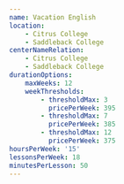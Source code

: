 ```yaml
---
name: Vacation English
location:
    - Citrus College
    - Saddleback College
centerNameRelation:
    - Citrus College
    - Saddleback College
durationOptions:
    maxWeeks: 12
    weekThresholds:
        - thresholdMax: 3
          pricePerWeek: 395
        - thresholdMax: 7
          pricePerWeek: 385
        - thresholdMax: 12
          pricePerWeek: 375
hoursPerWeek: '15'
lessonsPerWeek: 18
minutesPerLesson: 50
---
```

